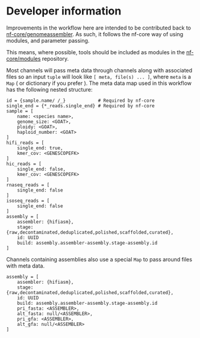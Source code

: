# Developer information

Improvements in the workflow here are intended to be contributed back to
[nf-core/genomeassembler](https://github.com/nf-core/genomeassembler).
As such, it follows the nf-core way of using modules, and parameter passing.

This means, where possible, tools should be included as modules in the
[nf-core/modules](https://github.com/nf-core/modules) repository.

Most channels will pass meta data through channels along with associated files
so an input `tuple` will look like `[ meta, file(s) ... ]`, where `meta` is
a `Map` ( or dictionary if you prefer ). The meta data map used in this workflow
has the following nested structure:

```
id = {sample.name/ /_}            # Required by nf-core
single_end = {*_reads.single_end} # Required by nf-core
sample = [
    name: <species name>,
    genome_size: <GOAT>,
    ploidy: <GOAT>,
    haploid_number: <GOAT>
]
hifi_reads = [
    single_end: true,
    kmer_cov: <GENESCOPEFK>
]
hic_reads = [
    single_end: false,
    kmer_cov: <GENESCOPEFK>
]
rnaseq_reads = [
    single_end: false
]
isoseq_reads = [
    single_end: false
]
assembly = [
    assembler: {hifiasm},
    stage: {raw,decontaminated,deduplicated,polished,scaffolded,curated},
    id: UUID
    build: assembly.assembler-assembly.stage-assembly.id
]
```

Channels containing assemblies also use a special `Map` to pass around files with
meta data.

```
assembly = [
    assembler: {hifiasm},
    stage: {raw,decontaminated,deduplicated,polished,scaffolded,curated},
    id: UUID
    build: assembly.assembler-assembly.stage-assembly.id
    pri_fasta: <ASSEMBLER>,
    alt_fasta: null/<ASSEMBLER>,
    pri_gfa: <ASSEMBLER>,
    alt_gfa: null/<ASSEMBLER>
]
```